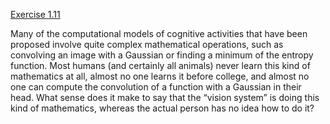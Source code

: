 [Exercise 1.11](1-11/)

Many of the computational models of cognitive activities that have been
proposed involve quite complex mathematical operations, such as
convolving an image with a Gaussian or finding a minimum of the entropy
function. Most humans (and certainly all animals) never learn this kind
of mathematics at all, almost no one learns it before college, and
almost no one can compute the convolution of a function with a Gaussian
in their head. What sense does it make to say that the “vision system”
is doing this kind of mathematics, whereas the actual person has no idea
how to do it?
